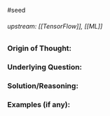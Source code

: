 #seed 
###### upstream: [[TensorFlow]], [[ML]]

### Origin of Thought:


### Underlying Question: 


### Solution/Reasoning: 


### Examples (if any): 

